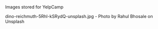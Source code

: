 Images stored for YelpCamp

dino-reichmuth-5Rhl-kSRydQ-unsplash.jpg - Photo by Rahul Bhosale on Unsplash
